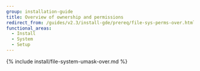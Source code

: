 ```yaml
---
group: installation-guide
title: Overview of ownership and permissions
redirect_from: /guides/v2.3/install-gde/prereq/file-sys-perms-over.html
functional_areas:
  - Install
  - System
  - Setup
---
```


{% include install/file-system-umask-over.md %}

